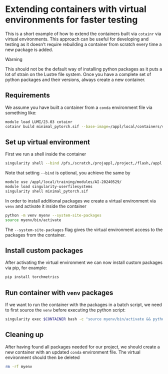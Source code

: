 # Extending containers with virtual environments for faster testing


This is a short example of how to extend the containers built via `cotainr` via virtual environments. This approach can be useful for developing and testing as it doesn't require rebuilding a container from scratch every time a new package is added.

> [!WARNING]
> This should not be the default way of installing python packages as it puts a lot of strain on the Lustre file system. Once you have a complete set of python packages and their versions, always create a new container.

## Requirements

We assume you have built a container from a `conda` environment file via something like:
```bash
module load LUMI/23.03 cotainr
cotainr build minimal_pytorch.sif --base-image=/appl/local/containers/sif-images/lumi-rocm-rocm-5.6.1.sif --conda-env=minimal_pytorch.yml
```

## Set up virtual environment

First we run a shell inside the container
```bash
singularity shell --bind /pfs,/scratch,/projappl,/project,/flash,/appl minimal_pytorch.sif
```
Note that setting `--bind` is optional, you achieve the same by
```bash
module use /appl/local/training/modules/AI-20240529/
module load singularity-userfilesystems
singularity shell minimal_pytorch.sif
```

In order to install additional packages we create a virtual environment via `venv` and activate it inside the container
```bash
python -m venv myenv --system-site-packages
source myenv/bin/activate
```
The `--system-site-packages` flag gives the virtual environment access to the packages from the container.

## Install custom packages

After activating the virtual environment we can now install custom packages via pip, for example:
```bash
pip install torchmetrics
```

## Run container with `venv` packages
If we want to run the container with the packages in a batch script, we need to first source the `venv` before executing the python script:
```bash
singularity exec $CONTAINER bash -c "source myenv/bin/activate && python my_script.py"
```

## Cleaning up
After having found all packages needed for our project, we should create a new container with an updated `conda` environment file. The virtual environment should then be deleted
```bash
rm -rf myenv
```

